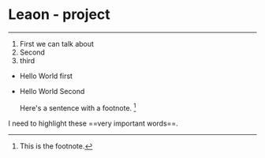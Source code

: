 # Leaon - project

---

1. First we can talk about
2. Second
3. third

- Hello World first
- Hello World Second

	Here's a sentence with a footnote. [^1]

[^1]: This is the footnote.



I need to highlight these ==very important words==.
